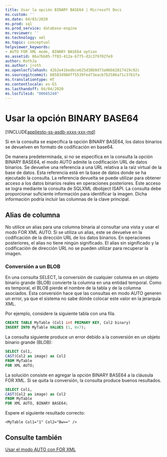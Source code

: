 ```yaml
---
title: Usar la opción BINARY BASE64 | Microsoft Docs
ms.custom: ''
ms.date: 04/03/2020
ms.prod: sql
ms.prod_service: database-engine
ms.reviewer: ''
ms.technology: xml
ms.topic: conceptual
helpviewer_keywords:
- AUTO FOR XML mode, BINARY BASE64 option
ms.assetid: 86a7bb85-7f83-412a-b775-d2c379702fe9
author: RothJa
ms.author: jroth
ms.openlocfilehash: 42b2e41bedbce625d38b9d73a06b62817419c92c
ms.sourcegitcommit: 68583d986ff5539fed73eacb7b2586a71c37b1fa
ms.translationtype: HT
ms.contentlocale: es-ES
ms.lasthandoff: 04/04/2020
ms.locfileid: "80665240"
---
```

# <a name="use-the-binary-base64-option"></a>Usar la opción BINARY BASE64

[!INCLUDE[appliesto-ss-asdb-xxxx-xxx-md](../../includes/appliesto-ss-asdb-xxxx-xxx-md.md)]

Si en la consulta se especifica la opción BINARY BASE64, los datos binarios se devuelven en formato de codificación en base64.

De manera predeterminada, si no se especifica en la consulta la opción BINARY BASE64, el modo AUTO admite la codificación URL de datos binarios. Se devuelve una referencia a una URL relativa a la raíz virtual de la base de datos. Esta referencia está en la base de datos donde se ha ejecutado la consulta. La referencia devuelta se puede utilizar para obtener acceso a los datos binarios reales en operaciones posteriores. Este acceso se logra mediante la consulta de SQLXML dbobject ISAPI. La consulta debe proporcionar suficiente información para identificar la imagen. Dicha información podría incluir las columnas de la clave principal.

## <a name="column-alias"></a>Alias de columna

No utilice un alias para una columna binaria al consultar una vista y usar el modo FOR XML AUTO. Si se utiliza un alias, este se devuelve en la codificación de la dirección URL de los datos binarios. En operaciones posteriores, el alias no tiene ningún significado. El alias sin significado y la codificación de dirección URL no se pueden utilizar para recuperar la imagen.

### <a name="cast-to-a-blob"></a>Conversión a un BLOB

En una consulta SELECT, la conversión de cualquier columna en un objeto binario grande (BLOB) convierte la columna en una entidad temporal. Como es temporal, el BLOB pierde el nombre de la tabla y de la columna asociados. Esta conversión hace que las consultas en modo AUTO generen un error, ya que el sistema no sabe dónde colocar este valor en la jerarquía XML.

Por ejemplo, considere la siguiente tabla con una fila.

```sql
CREATE TABLE MyTable (Col1 int PRIMARY KEY, Col2 binary)
INSERT INTO MyTable VALUES (1, 0x7);
```

La consulta siguiente produce un error debido a la conversión en un objeto binario grande (BLOB):

```sql
SELECT Col1,
CAST(Col2 as image) as Col2
FROM MyTable
FOR XML AUTO;
```

La solución consiste en agregar la opción BINARY BASE64 a la cláusula FOR XML. Si se quita la conversión, la consulta produce buenos resultados.

```sql
SELECT Col1,
CAST(Col2 as image) as Col2
FROM MyTable
FOR XML AUTO, BINARY BASE64;
```

Espere el siguiente resultado correcto:

```console
<MyTable Col1="1" Col2="Bw==" />
```

## <a name="see-also"></a>Consulte también

[Usar el modo AUTO con FOR XML](../../relational-databases/xml/use-auto-mode-with-for-xml.md)
